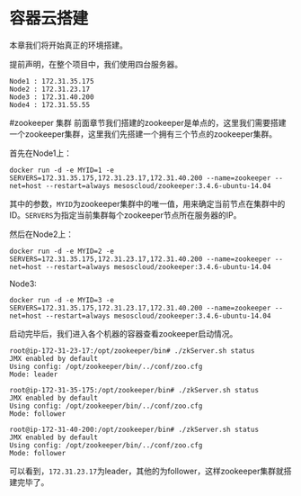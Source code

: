 # 容器云搭建

本章我们将开始真正的环境搭建。

提前声明，在整个项目中，我们使用四台服务器。

    Node1 : 172.31.35.175
    Node2 : 172.31.23.17
    Node3 : 172.31.40.200
    Node4 : 172.31.55.55

#zookeeper 集群
前面章节我们搭建的zookeeper是单点的，这里我们需要搭建一个zookeeper集群，这里我们先搭建一个拥有三个节点的zookeeper集群。

首先在Node1上：

    docker run -d -e MYID=1 -e SERVERS=172.31.35.175,172.31.23.17,172.31.40.200 --name=zookeeper --net=host --restart=always mesoscloud/zookeeper:3.4.6-ubuntu-14.04
    
其中的参数，`MYID`为zookeeper集群中的唯一值，用来确定当前节点在集群中的ID。`SERVERS`为指定当前集群每个zookeeper节点所在服务器的IP。

然后在Node2上：

    docker run -d -e MYID=2 -e SERVERS=172.31.35.175,172.31.23.17,172.31.40.200 --name=zookeeper --net=host --restart=always mesoscloud/zookeeper:3.4.6-ubuntu-14.04
    
Node3:
    
    docker run -d -e MYID=3 -e SERVERS=172.31.35.175,172.31.23.17,172.31.40.200 --name=zookeeper --net=host --restart=always mesoscloud/zookeeper:3.4.6-ubuntu-14.04

启动完毕后，我们进入各个机器的容器查看zookeeper启动情况。

    root@ip-172-31-23-17:/opt/zookeeper/bin# ./zkServer.sh status
    JMX enabled by default
    Using config: /opt/zookeeper/bin/../conf/zoo.cfg
    Mode: leader
    
    root@ip-172-31-35-175:/opt/zookeeper/bin# ./zkServer.sh status
    JMX enabled by default
    Using config: /opt/zookeeper/bin/../conf/zoo.cfg
    Mode: follower
    
    root@ip-172-31-40-200:/opt/zookeeper/bin# ./zkServer.sh status
    JMX enabled by default
    Using config: /opt/zookeeper/bin/../conf/zoo.cfg
    Mode: follower

可以看到，`172.31.23.17`为leader，其他的为follower，这样zookeeper集群就搭建完毕了。
    
